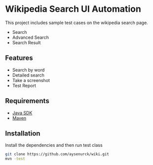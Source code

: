 # Wikipedia Search UI Automation
This project includes sample test cases on the wikipedia search page.
- Search
- Advanced Search
- Search Result

## Features
- Search by word
- Detailed search
- Take a screenshot
- Test Report

## Requirements

- [Java SDK](https://www.oracle.com/java/technologies/downloads/)
- [Maven](https://maven.apache.org/)

## Installation

Install the dependencies and then run test class


```sh
git clone https://github.com/aysenurck/wiki.git
mvn -test
```

